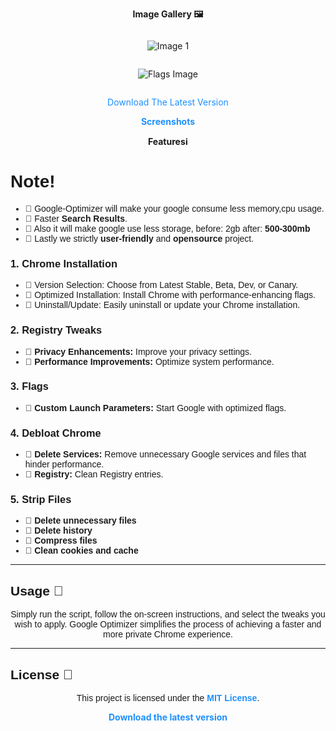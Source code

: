 <p align="center">
  <b>Image Gallery 🖼️</b>
</p>

<div style="display: flex; justify-content: center; align-items: center; flex-direction: column;">
    <p align="center">
    <img src="https://github.com/user-attachments/assets/13104c33-6b9b-411d-afc9-f90b92eea905" alt="Image 1">
     <p align="center">
    <img src="https://github.com/user-attachments/assets/92a3e3d9-7d27-4edc-9860-c4c020cf10b5" alt="Flags Image">
</div>
<p align="center">
  <a href="https://github.com/TheSPEEDO/Google-Optimizer/releases/latest" style="color:#1E90FF; font-weight: light; text-decoration: none;">Download The Latest Version</a>
<p align="center">
 <a href="https://github.com/TheSPEEDO/Google-Optimizer/blob/main/screenshots.md" style="color:#1E90FF; font-weight: bold; text-decoration: none;">    Screenshots</a>
<p align="center">
  <b> Featuresℹ️</b>
</p>
<p align="center">
<h1 style="font-family: Consolas, sans-serif;">Note!</h1>
<ul style="font-family: Arial, sans-serif;">
  <li>🔹 Google-Optimizer will make your google consume less memory,cpu usage.</li>
  <li>🔹 Faster <strong>Search Results</strong>.</li>
  <li>🔹 Also it will make google use less storage, before: 2gb after: <strong>500-300mb</strong></li>
  <li>🔹 Lastly we strictly <strong>user-friendly</strong> and <strong>opensource</strong> project.</li>
</ul>

<h3 style="font-family: Arial, sans-serif;">1. Chrome Installation</h3>
<ul style="font-family: Arial, sans-serif;">
  <li>🔹 Version Selection: Choose from Latest Stable, Beta, Dev, or Canary.</li>
  <li>🔹 Optimized Installation: Install Chrome with performance-enhancing flags.</li>
  <li>🔹 Uninstall/Update: Easily uninstall or update your Chrome installation.</li>
</ul>

<h3 style="font-family: Arial, sans-serif;">2. Registry Tweaks</h3>
<ul style="font-family: Arial, sans-serif;">
  <li>🔹 <strong>Privacy Enhancements:</strong> Improve your privacy settings.</li>
  <li>🔹 <strong>Performance Improvements:</strong> Optimize system performance.</li>
</ul>

<h3 style="font-family: Arial, sans-serif;">3. Flags</h3>
<ul style="font-family: Arial, sans-serif;">
  <li>🔹 <strong>Custom Launch Parameters:</strong> Start Google with optimized flags.</li>
</ul>

<h3 style="font-family: Arial, sans-serif;">4. Debloat Chrome</h3>
<ul style="font-family: Arial, sans-serif;">
  <li>🔹 <strong>Delete Services:</strong> Remove unnecessary Google services and files that hinder performance.</li>
  <li>🔹 <strong>Registry:</strong> Clean Registry entries.</li>
</ul>

<h3 style="font-family: Arial, sans-serif;">5. Strip Files</h3>
<ul style="font-family: Arial, sans-serif;">
  <li>🔹 <strong>Delete unnecessary files</strong></li>
  <li>🔹 <strong>Delete history</strong></li>
  <li>🔹 <strong>Compress files</strong></li>
  <li>🔹 <strong>Clean cookies and cache</strong></li>
</ul>

<hr>

<h2 style="font-family: Arial, sans-serif;">Usage 🔧</h2>

<p align="center" style="font-family: Arial, sans-serif;">
  Simply run the script, follow the on-screen instructions, and select the tweaks you wish to apply.  
  Google Optimizer simplifies the process of achieving a faster and more private Chrome experience.
</p>

<hr>

<h2 style="font-family: Arial, sans-serif;">License 📜</h2>
<p align="center" style="font-family: Arial, sans-serif;">
  This project is licensed under the <a href="https://github.com/TheSPEEDO/Google-Optimizer/blob/main/LICENSE" style="color:#1E90FF; font-weight: bold; text-decoration: none;">MIT License</a>.
</p>

<p align="center">
  <a href="https://github.com/TheSPEEDO/Google-Optimizer/releases/latest" style="color:#1E90FF; font-weight: bold; text-decoration: none;">Download the latest version</a>
</p>

